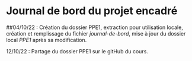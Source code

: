 # Journal de bord du projet encadré
##04/10/22 : Création du dossier PPE1, extraction pour utilisation locale, création et remplissage du fichier *journal-de-bord*, mise à jour du dossier local *PPE1* après sa modification.

12/10/22 : Partage du dossier PPE1 sur le gitHub du cours.
